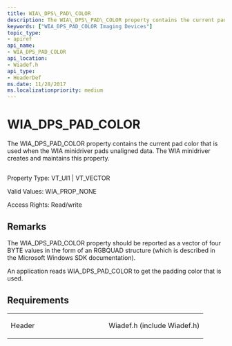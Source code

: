 ```yaml
---
title: WIA\_DPS\_PAD\_COLOR
description: The WIA\_DPS\_PAD\_COLOR property contains the current pad color that is used when the WIA minidriver pads unaligned data. The WIA minidriver creates and maintains this property.
keywords: ["WIA_DPS_PAD_COLOR Imaging Devices"]
topic_type:
- apiref
api_name:
- WIA_DPS_PAD_COLOR
api_location:
- Wiadef.h
api_type:
- HeaderDef
ms.date: 11/28/2017
ms.localizationpriority: medium
---
```


# WIA\_DPS\_PAD\_COLOR


The WIA\_DPS\_PAD\_COLOR property contains the current pad color that is used when the WIA minidriver pads unaligned data. The WIA minidriver creates and maintains this property.

## <span id="ddk_wia_dps_pad_color_si"></span><span id="DDK_WIA_DPS_PAD_COLOR_SI"></span>


Property Type: VT\_UI1 | VT\_VECTOR

Valid Values: WIA\_PROP\_NONE

Access Rights: Read/write

Remarks
-------

The WIA\_DPS\_PAD\_COLOR property should be reported as a vector of four BYTE values in the form of an RGBQUAD structure (which is described in the Microsoft Windows SDK documentation).

An application reads WIA\_DPS\_PAD\_COLOR to get the padding color that is used.

Requirements
------------

<table>
<colgroup>
<col width="50%" />
<col width="50%" />
</colgroup>
<tbody>
<tr class="odd">
<td><p>Header</p></td>
<td>Wiadef.h (include Wiadef.h)</td>
</tr>
</tbody>
</table>

 

 





